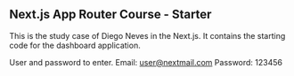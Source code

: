 ## Next.js App Router Course - Starter

This is the study case of Diego Neves in the Next.js. It contains the starting code for the dashboard application.


User and password to enter.
Email: user@nextmail.com
Password: 123456
